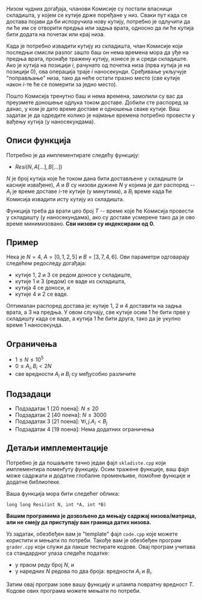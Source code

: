 Низом чудних догађаја, чланови Комисије су постали власници складишта,
у којем се кутије држе поређане у низ. Сваки пут када се достава
појави да би испоручила нову кутију, потребно је одлучити да ли ће им
се отворити предња или задња врата, односно да ли ће кутија бити
додата на почетак или крај низа.

Када је потребно извадити кутију из складишта, члан Комисије који
последњи смисли разлог зашто баш он нема времена мора да уђе на предња
врата, пронађе тражену кутију, изнесе је и среди складиште. Ако је
кутија на позицији $i$, рачунато од почетка низа (прва кутија је на
позицији $0$), ова операција траје $i$ наносекунди. Сређивање укључује
"поправљање" низа, тако да неће остати празно место (све кутије након
$i$-те ће се померити за једно место).

Пошто Комисија тренутно баш и нема времена, замолили су вас да
преузмете доношење одлука током доставе. Добили сте распоред за данас,
у ком је дато време доставе и одношења сваке кутије. Ваш задатак је да
одредите колико је најмање времена потребно провести у вађењу кутија
(у наносекундама).

## Описи функција

Потребно је да имплементирате следећу функцију:

* $Resi(N, A[\ldots], B[\ldots])$

$N$ је број кутија које ће током дана бити достављене у складиште (и
касније извађене), $A$ и $B$ су низови дужине $N$ у којима је дат
распоред -- $A_i$ је време доставе $i$-те кутије (у минутима), а $B_i$
време када ће Комисија извадити исту кутију из складишта.

Функција треба да врати цео број $T$ -- време које ће Комисија
провести у складишту (у наносекундама), ако су доставе усмерене тако
да је ово време минимизовано. **Сви низови су индексирани од 0.**

## Пример

Нека је $N = 4$, $A = [0, 1, 2, 5]$ и $B = [3, 7, 4, 6]$. Ови
параметри одговарају следећем редоследу догађаја:

* кутије 1, 2 и 3 се редом доносе у складиште,
* кутије 1 и 3 (редом) се ваде из складишта,
* кутија 4 се доноси, и
* кутије 4 и 2 се ваде.

Оптималан распоред достава је: кутије 1, 2 и 4 доставити на задња
врата, а 3 на предња. У овом случају, све кутије осим 1 ће бити прве у
складишту када се ваде, а кутија 1 ће бити друга, тако да је укупно
време $1$ наносекунда.


## Ограничења

* $1 \leq N \leq 10^5$
* $0 \leq A_i, B_i < 2N$
* све вредности $A_i$ и $B_i$ су међусобно различите

## Подзадаци

* Подзадатак 1 [20 поена]: $N \leq 20$
* Подзадатак 2 [40 поена]: $N \leq 3000$
* Подзадатак 3 [21 поена]: $\forall i,j . A_i < B_j$
* Подзадатак 4 [19 поена]: Нема додатних ограничења

## Детаљи имплементације

Потребно је да пошаљете тачно један фајл `skladiste.cpp` који
имплементира поменfуту функцију. Осим тражене функције, ваш фајл може
садржати и додатне глобалне променљиве, помоћне функције и додатне
библиотеке.

Ваша функција мора бити следећег облика:

`long long Resi(int N, int *A, int *B)`

**Вашим програмима је дозвољено да мењају садржај низова/матрица, али
не смеју да приступају ван граница датих низова.**

Уз задатак, обезбеђен вам је "template" фајл `code.cpp` које можете
користити и мењати по потреби. Такође вам је обезбеђен програм
`grader.cpp` који служи да лакше тестирате кодове. Овај програм
учитава са стандардног улаза следеће податке:

* y првом реду број $N$, и
* у наредних $N$ редова по два броја: вредности $A_i$ и $B_i$.

Затим овај програм зове вашу функцију и штампа повратну вредност $T$.
Кодове ових програма можете мењати по потреби.
